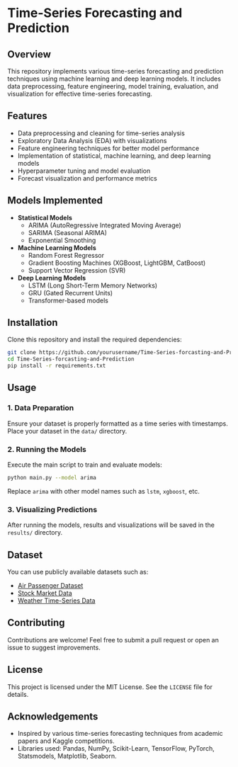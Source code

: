 # Time-Series Forecasting and Prediction

## Overview

This repository implements various time-series forecasting and prediction techniques using machine learning and deep learning models. It includes data preprocessing, feature engineering, model training, evaluation, and visualization for effective time-series forecasting.

## Features

- Data preprocessing and cleaning for time-series analysis
- Exploratory Data Analysis (EDA) with visualizations
- Feature engineering techniques for better model performance
- Implementation of statistical, machine learning, and deep learning models
- Hyperparameter tuning and model evaluation
- Forecast visualization and performance metrics

## Models Implemented

- **Statistical Models**
  - ARIMA (AutoRegressive Integrated Moving Average)
  - SARIMA (Seasonal ARIMA)
  - Exponential Smoothing
- **Machine Learning Models**
  - Random Forest Regressor
  - Gradient Boosting Machines (XGBoost, LightGBM, CatBoost)
  - Support Vector Regression (SVR)
- **Deep Learning Models**
  - LSTM (Long Short-Term Memory Networks)
  - GRU (Gated Recurrent Units)
  - Transformer-based models

## Installation

Clone this repository and install the required dependencies:

```bash
git clone https://github.com/yourusername/Time-Series-forcasting-and-Prediction.git
cd Time-Series-forcasting-and-Prediction
pip install -r requirements.txt
```

## Usage

### 1. Data Preparation

Ensure your dataset is properly formatted as a time series with timestamps. Place your dataset in the `data/` directory.

### 2. Running the Models

Execute the main script to train and evaluate models:

```bash
python main.py --model arima
```

Replace `arima` with other model names such as `lstm`, `xgboost`, etc.

### 3. Visualizing Predictions

After running the models, results and visualizations will be saved in the `results/` directory.

## Dataset

You can use publicly available datasets such as:

- [Air Passenger Dataset](https://www.kaggle.com/air-passenger)
- [Stock Market Data](https://www.kaggle.com/stock-market-data)
- [Weather Time-Series Data](https://www.kaggle.com/weather-dataset)

## Contributing

Contributions are welcome! Feel free to submit a pull request or open an issue to suggest improvements.

## License

This project is licensed under the MIT License. See the `LICENSE` file for details.

## Acknowledgements

- Inspired by various time-series forecasting techniques from academic papers and Kaggle competitions.
- Libraries used: Pandas, NumPy, Scikit-Learn, TensorFlow, PyTorch, Statsmodels, Matplotlib, Seaborn.

